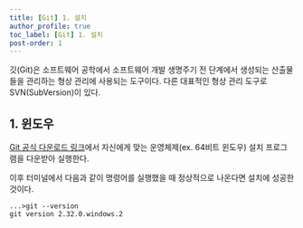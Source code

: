 ```yaml
---
title: [Git] 1. 설치
author_profile: true
toc_label: [Git] 1. 설치
post-order: 1
---
```


깃(Git)은 소프트웨어 공학에서 소프트웨어 개발 생명주기 전 단계에서 생성되는 산출물들을 관리하는 형상 관리에 사용되는 도구이다. 다른 대표적인 형상 관리 도구로 SVN(SubVersion)이 있다.

## 1. 윈도우
[Git 공식 다운로드 링크](https://git-scm.com/downloads)에서 자신에게 맞는 운영체제(ex. 64비트 윈도우) 설치 프로그램을 다운받아 실행한다.

이후 터미널에서 다음과 같이 명령어를 실행했을 때 정상적으로 나온다면 설치에 성공한 것이다.

```CMD
...>git --version
git version 2.32.0.windows.2
```
